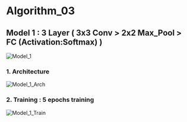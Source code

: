 # Algorithm_03

## Model 1 : 3 Layer ( 3x3 Conv > 2x2 Max_Pool > FC (Activation:Softmax) )
![Model_1](https://user-images.githubusercontent.com/66230126/83489272-24cd7000-a4e9-11ea-85b8-b5e4b2a065f5.PNG)
### 1. Architecture
![Model_1_Arch](https://user-images.githubusercontent.com/66230126/83489274-25660680-a4e9-11ea-9a67-74598919e712.PNG)
### 2. Training : 5 epochs training
![Model_1_Train](https://user-images.githubusercontent.com/66230126/83489278-25fe9d00-a4e9-11ea-8cb6-be3287a7f2a5.PNG)
